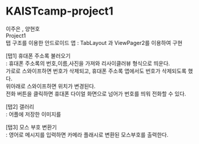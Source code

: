 # KAISTcamp-project1
이주은 , 양현호   
Project1   
탭 구조를 이용한 안드로이드 앱 
: TabLayout 과 ViewPager2를 이용하여 구현
   
[탭1] 휴대폰 주소록 불러오기   
: 휴대폰 주소록의 번호,이름,사진을 가져와 리사이클러뷰 형식으로 띄운다.   
  가로로 스와이프하면 번호가 삭제되고, 휴대폰 주소록 앱에서도 번호가 삭제되도록 했다.      
  위아래로 스와이프하면 위치가 변경된다.   
  전화 버튼을 클릭하면 휴대폰 다이얼 화면으로 넘어가 번호를 띄워 전화할 수 있다. 
    
[탭2] 갤러리   
: 어플에 저장한 이미지를   
   
[탭3] 모스 부호 변환기   
: 영어로 메시지를 입력하면 카메라 플래시로 변환된 모스부호를 출력한다.   

